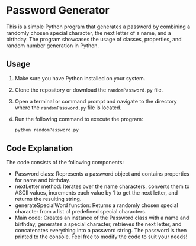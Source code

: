 # Password Generator

This is a simple Python program that generates a password by combining a randomly chosen special character, the next letter of a name, and a birthday. The program showcases the usage of classes, properties, and random number generation in Python.

## Usage

1. Make sure you have Python installed on your system.
2. Clone the repository or download the `randomPassword.py` file.
3. Open a terminal or command prompt and navigate to the directory where the `randomPassword.py` file is located.
4. Run the following command to execute the program:

   ```bash
   python randomPassword.py
   
## Code Explanation
The code consists of the following components:

- Password class: Represents a password object and contains properties for name and birthday.
- nextLetter method: Iterates over the name characters, converts them to ASCII values, increments each value by 1 to get the next letter, and returns the resulting string.
- generateSpecialWord function: Returns a randomly chosen special character from a list of predefined special characters.
- Main code: Creates an instance of the Password class with a name and birthday, generates a special character, retrieves the next letter, and concatenates everything into a password string. The password is then printed to the console.
Feel free to modify the code to suit your needs!
